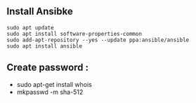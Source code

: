 ## Install Ansibke

```
sudo apt update
sudo apt install software-properties-common
sudo add-apt-repository --yes --update ppa:ansible/ansible
sudo apt install ansible
```

## Create password :

* sudo apt-get install whois
* mkpasswd -m sha-512